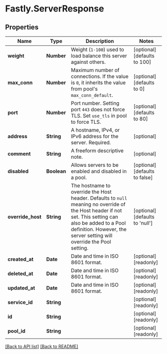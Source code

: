 # Fastly.ServerResponse

## Properties

Name | Type | Description | Notes
------------ | ------------- | ------------- | -------------
**weight** | **Number** | Weight (`1-100`) used to load balance this server against others. | [optional]  [defaults to 100]
**max_conn** | **Number** | Maximum number of connections. If the value is `0`, it inherits the value from pool&#39;s `max_conn_default`. | [optional]  [defaults to 0]
**port** | **Number** | Port number. Setting port `443` does not force TLS. Set `use_tls` in pool to force TLS. | [optional]  [defaults to 80]
**address** | **String** | A hostname, IPv4, or IPv6 address for the server. Required. | [optional] 
**comment** | **String** | A freeform descriptive note. | [optional] 
**disabled** | **Boolean** | Allows servers to be enabled and disabled in a pool. | [optional]  [defaults to false]
**override_host** | **String** | The hostname to override the Host header. Defaults to `null` meaning no override of the Host header if not set. This setting can also be added to a Pool definition. However, the server setting will override the Pool setting. | [optional]  [defaults to 'null']
**created_at** | **Date** | Date and time in ISO 8601 format. | [optional] [readonly] 
**deleted_at** | **Date** | Date and time in ISO 8601 format. | [optional] [readonly] 
**updated_at** | **Date** | Date and time in ISO 8601 format. | [optional] [readonly] 
**service_id** | **String** |  | [optional] [readonly] 
**id** | **String** |  | [optional] [readonly] 
**pool_id** | **String** |  | [optional] [readonly] 


[[Back to API list]](../../README.md#endpoints) [[Back to README]](../../README.md)
